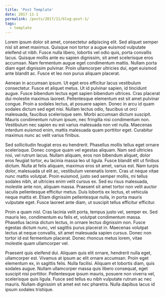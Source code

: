 ```yaml
---
title: 'Post Template'
date: 2017-11-1
permalink: /posts/2017/11/blog-post-1/
tags:
  - template
---
```




Lorem ipsum dolor sit amet, consectetur adipiscing elit. Sed aliquet semper nisl sit amet maximus. Quisque non tortor a augue euismod vulputate eleifend ut nibh. Fusce nulla libero, lobortis vel odio quis, porta convallis lacus. Quisque mollis ante eu sapien dignissim, sit amet scelerisque eros accumsan. Nam fermentum augue eget condimentum mattis. Nullam porta diam eget dignissim pulvinar. Proin ullamcorper ultricies dui, eget euismod ante blandit ac. Fusce et leo non purus aliquam placerat.

Aenean in accumsan ipsum. Ut eget eros efficitur lacus vestibulum consectetur. Fusce et aliquet metus. Ut id pulvinar sapien, id tincidunt augue. Fusce bibendum lectus eget sapien bibendum ultrices. Cras placerat dui molestie maximus laoreet. Pellentesque elementum est sit amet pulvinar congue. Proin a sodales lectus, at posuere sapien. Donec in arcu id quam sodales dictum sed eget nisi. Nullam lectus odio, faucibus ut orci malesuada, faucibus scelerisque sem. Morbi accumsan dictum suscipit. Mauris condimentum rutrum ipsum, nec fringilla nisi condimentum non. Vestibulum nec sapien eu est varius malesuada non vel nulla. Maecenas interdum euismod enim, mattis malesuada quam porttitor eget. Curabitur maximus nunc ac velit varius finibus.

Sed sollicitudin feugiat eros eu hendrerit. Phasellus mollis tellus eget ornare scelerisque. Donec congue quam vel egestas aliquam. Nam sed ultricies nisi, vel rutrum lacus. Nullam aliquam, eros non bibendum aliquet, dolor eros feugiat tortor, eu lacinia massa leo ut ligula. Fusce blandit elit ut finibus dictum. Nulla at felis aliquam, maximus eros sit amet, varius est. Nam turpis dolor, malesuada ut elit ac, vestibulum venenatis lorem. Cras ut neque vitae nunc mattis volutpat. Proin euismod, justo sed semper mollis, mi tellus sodales nibh, at ultricies enim velit cursus ex. Sed eu risus malesuada, molestie ante non, aliquam massa. Praesent sit amet tortor non velit auctor iaculis pellentesque efficitur metus. Duis lobortis ex lectus, et vehicula neque mattis et. Etiam dignissim pellentesque nulla, in porta mauris vulputate eget. Fusce laoreet ante diam, ut suscipit tellus efficitur efficitur.

Proin a quam nisl. Cras lacinia velit porta, tempus justo vel, semper ex. Sed mauris leo, condimentum eu felis et, volutpat condimentum massa. Phasellus lacinia dictum lectus, in ornare lectus dignissim non. Fusce egestas dictum nunc, vel sagittis purus placerat in. Maecenas volutpat lectus at neque convallis, sit amet malesuada sapien cursus. Donec non tortor id est fermentum placerat. Donec rhoncus metus lorem, vitae molestie quam ullamcorper vel.

Praesent quis eleifend dui. Aliquam quis elit ornare, hendrerit nulla eget, ullamcorper est. Vivamus at ipsum ac elit ornare accumsan. Proin eget elementum ex, in sagittis felis. Nulla facilisi. Aliquam et lobortis diam, quis sodales augue. Nullam ullamcorper massa quis libero consequat, eget suscipit nisi porttitor. Pellentesque ipsum mauris, posuere non viverra vel, scelerisque quis ligula. Fusce sed tellus eu nibh vulputate rutrum ac nec mauris. Nullam dignissim sit amet est nec pharetra. Nulla dapibus lacus id ipsum sodales tristique. 